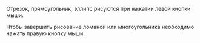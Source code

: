 Отрезок, прямоугольник, эллипс рисуются при нажатии левой кнопки мыши.

Чтобы завершить рисование ломаной или многоугольника необходимо нажать правую кнопку мыши.
